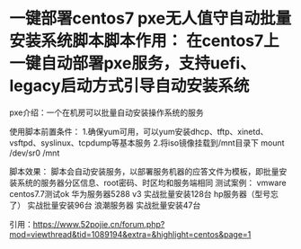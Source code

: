 # 一键部署centos7 pxe无人值守自动批量安装系统脚本脚本作用： 在centos7上 一键自动部署pxe服务，支持uefi、legacy启动方式引导自动安装系统

pxe介绍：一个在机房可以批量自动安装操作系统的服务

使用脚本前置条件：
1.确保yum可用，可以yum安装dhcp、tftp、xinetd、vsftpd、syslinux、tcpdump等基本服务
2.将iso镜像挂载到/mnt目录下 mount /dev/sr0 /mnt


脚本效果： 脚本会自动安装服务，以部署服务机器的应答文件为模板，即批量安装系统的服务器分区信息、root密码、时区均和服务端相同
测试案例： vmware centos7.7测试ok
                  华为服务器5288 v3 实战批量安装128台
                  hp服务器（型号忘了） 实战批量安装96台
                   浪潮服务器 实战批量安装47台
                  
 引用：https://www.52pojie.cn/forum.php?mod=viewthread&tid=1089194&extra=&highlight=centos&page=1
